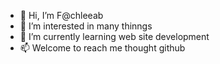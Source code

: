 - 👋 Hi, I’m F@chleeab
- 👀 I’m interested in many thinngs
- 🌱 I’m currently learning web site development
- 📫 Welcome to reach me thought github

<!---
chleeab/chleeab is a ✨ special ✨ repository because its `README.md` (this file) appears on your GitHub profile.
You can click the Preview link to take a look at your changes.
--->
